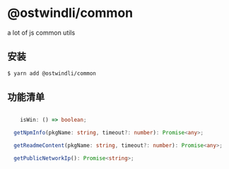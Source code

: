 # @ostwindli/common

a lot of js common utils

## 安装

```sh
$ yarn add @ostwindli/common
```

## 功能清单

  ```ts

      isWin: () => boolean;

    getNpmInfo(pkgName: string, timeout?: number): Promise<any>;

    getReadmeContent(pkgName: string, timeout?: number): Promise<any>;

    getPublicNetworkIp(): Promise<string>;

  ```
  